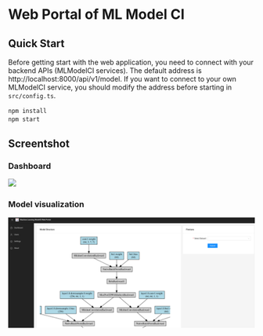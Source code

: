 # Web Portal of ML Model CI

## Quick Start

Before getting start with the web application, you need to connect with your backend APIs (MLModelCI services). The default address is http://localhost:8000/api/v1/model. If you want to connect to your own MLModelCI service, you should modify the address before starting in `src/config.ts`.

```bash
npm install
npm start
```

## Screentshot 

### Dashboard

![](https://i.loli.net/2020/05/12/WL2tQlf3ZpjrBPI.png)

### Model visualization

![](screenshot/visualizer.png)
